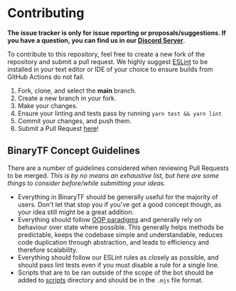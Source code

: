 # Contributing

**The issue tracker is only for issue reporting or proposals/suggestions. If you have a question, you can find us in our [Discord Server]**.

To contribute to this repository, feel free to create a new fork of the repository and
submit a pull request. We highly suggest [ESLint] to be installed
in your text editor or IDE of your choice to ensure builds from GitHub Actions do not fail.

1. Fork, clone, and select the **main** branch.
2. Create a new branch in your fork.
3. Make your changes.
4. Ensure your linting and tests pass by running `yarn test && yarn lint`
5. Commit your changes, and push them.
6. Submit a Pull Request [here]!

## BinaryTF Concept Guidelines

There are a number of guidelines considered when reviewing Pull Requests to be merged. _This is by no means an exhaustive list, but here are some things to consider before/while submitting your ideas._

- Everything in BinaryTF should be generally useful for the majority of users. Don't let that stop you if you've got a good concept though, as your idea still might be a great addition.
- Everything should follow [OOP paradigms] and generally rely on behaviour over state where possible. This generally helps methods be predictable, keeps the codebase simple and understandable, reduces code duplication through abstraction, and leads to efficiency and therefore scalability.
- Everything should follow our ESLint rules as closely as possible, and should pass lint tests even if you must disable a rule for a single line.
- Scripts that are to be ran outside of the scope of the bot should be added to [scripts] directory and should be in the `.mjs` file format.

<!-- Link Dump -->

[Discord Server]:                            https://join.skyra.pw
[here]:                                      https://github.com/binarytf/binarytf/pulls
[ESLint]:                                    https://eslint.org/
[OOP paradigms]:                             https://en.wikipedia.org/wiki/Object-oriented_programming
[scripts]:                                   /scripts
